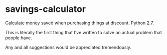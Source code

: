 # savings-calculator
Calculate money saved when purchasing things at discount. Python 2.7.

This is literally the first thing that I've written to solve an actual problem that people have.

Any and all suggestions would be appreciated tremendously.
